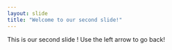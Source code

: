 ```yaml
---
layout: slide
title: "Welcome to our second slide!"
---
```

This is our second slide !
Use the left arrow to go back!